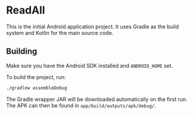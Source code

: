 # ReadAll

This is the initial Android application project. It uses Gradle as the build system and Kotlin for the main source code.

## Building

Make sure you have the Android SDK installed and `ANDROID_HOME` set.

To build the project, run:

```bash
./gradlew assembleDebug
```

The Gradle wrapper JAR will be downloaded automatically on the first run.
The APK can then be found in `app/build/outputs/apk/debug/`.
